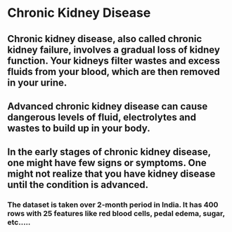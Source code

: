 # Chronic Kidney Disease 

## Chronic kidney disease, also called chronic kidney failure, involves a gradual loss of kidney function. Your kidneys filter wastes and excess fluids from your blood, which are then removed in your urine.
## Advanced chronic kidney disease can cause dangerous levels of fluid, electrolytes and wastes to build up in your body.

## In the early stages of chronic kidney disease, one might have few signs or symptoms. One might not realize that you have kidney disease until the condition is advanced.

### The dataset is taken over 2-month period in India. It has 400 rows with 25 features like red blood cells, pedal edema, sugar, etc.….
